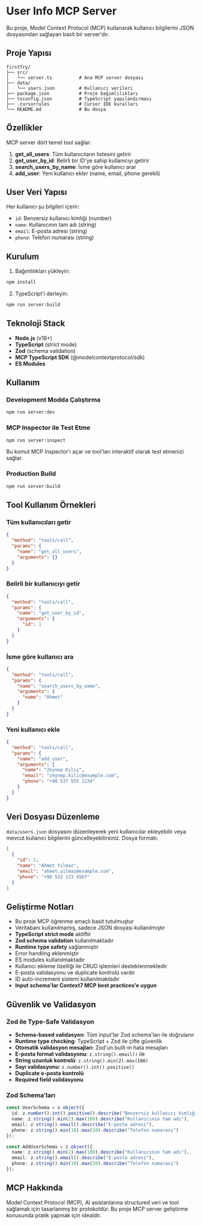 # User Info MCP Server

Bu proje, Model Context Protocol (MCP) kullanarak kullanıcı bilgilerini JSON dosyasından sağlayan basit bir server'dır.

## Proje Yapısı

```
firstTry/
├── src/
│   └── server.ts          # Ana MCP server dosyası
├── data/
│   └── users.json         # Kullanıcı verileri
├── package.json           # Proje bağımlılıkları
├── tsconfig.json          # TypeScript yapılandırması
├── .cursorrules           # Cursor IDE kuralları
└── README.md              # Bu dosya
```

## Özellikler

MCP server dört temel tool sağlar:

1. **get_all_users**: Tüm kullanıcıların listesini getirir
2. **get_user_by_id**: Belirli bir ID'ye sahip kullanıcıyı getirir
3. **search_users_by_name**: İsme göre kullanıcı arar
4. **add_user**: Yeni kullanıcı ekler (name, email, phone gerekli)

## User Veri Yapısı

Her kullanıcı şu bilgileri içerir:
- `id`: Benzersiz kullanıcı kimliği (number)
- `name`: Kullanıcının tam adı (string)
- `email`: E-posta adresi (string)
- `phone`: Telefon numarası (string)

## Kurulum

1. Bağımlılıkları yükleyin:
```bash
npm install
```

2. TypeScript'i derleyin:
```bash
npm run server:build
```

## Teknoloji Stack

- **Node.js** (v18+)
- **TypeScript** (strict mode)
- **Zod** (schema validation)
- **MCP TypeScript SDK** (@modelcontextprotocol/sdk)
- **ES Modules**

## Kullanım

### Development Modda Çalıştırma
```bash
npm run server:dev
```

### MCP Inspector ile Test Etme
```bash
npm run server:inspect
```

Bu komut MCP Inspector'ı açar ve tool'ları interaktif olarak test etmenizi sağlar.

### Production Build
```bash
npm run server:build
```

## Tool Kullanım Örnekleri

### Tüm kullanıcıları getir
```json
{
  "method": "tools/call",
  "params": {
    "name": "get_all_users",
    "arguments": {}
  }
}
```

### Belirli bir kullanıcıyı getir
```json
{
  "method": "tools/call",
  "params": {
    "name": "get_user_by_id",
    "arguments": {
      "id": 1
    }
  }
}
```

### İsme göre kullanıcı ara
```json
{
  "method": "tools/call",
  "params": {
    "name": "search_users_by_name",
    "arguments": {
      "name": "Ahmet"
    }
  }
}
```

### Yeni kullanıcı ekle
```json
{
  "method": "tools/call",
  "params": {
    "name": "add_user",
    "arguments": {
      "name": "Zeynep Kılıç",
      "email": "zeynep.kilic@example.com",
      "phone": "+90 537 555 1234"
    }
  }
}
```

## Veri Dosyası Düzenleme

`data/users.json` dosyasını düzenleyerek yeni kullanıcılar ekleyebilir veya mevcut kullanıcı bilgilerini güncelleyebilirsiniz. Dosya formatı:

```json
[
  {
    "id": 1,
    "name": "Ahmet Yılmaz",
    "email": "ahmet.yilmaz@example.com",
    "phone": "+90 532 123 4567"
  }
]
```

## Geliştirme Notları

- Bu proje MCP öğrenme amaçlı basit tutulmuştur
- Veritabanı kullanılmamış, sadece JSON dosyası kullanılmıştır
- **TypeScript strict mode** aktiftir
- **Zod schema validation** kullanılmaktadır
- **Runtime type safety** sağlanmıştır
- Error handling eklenmiştir
- ES modules kullanılmaktadır
- Kullanıcı ekleme özelliği ile CRUD işlemleri desteklenmektedir
- E-posta validasyonu ve duplicate kontrolü vardır
- ID auto-increment sistemi kullanılmaktadır
- **Input schema'lar Context7 MCP best practices'e uygun**

## Güvenlik ve Validasyon

### Zod ile Type-Safe Validasyon
- **Schema-based validasyon**: Tüm input'lar Zod schema'ları ile doğrulanır
- **Runtime type checking**: TypeScript + Zod ile çifte güvenlik
- **Otomatik validasyon mesajları**: Zod'un built-in hata mesajları
- **E-posta format validasyonu**: `z.string().email()` ile
- **String uzunluk kontrolü**: `z.string().min(2).max(100)`
- **Sayı validasyonu**: `z.number().int().positive()`
- **Duplicate e-posta kontrolü**
- **Required field validasyonu**

### Zod Schema'ları
```typescript
const UserSchema = z.object({
  id: z.number().int().positive().describe("Benzersiz kullanıcı kimliği"),
  name: z.string().min(2).max(100).describe("Kullanıcının tam adı"),
  email: z.string().email().describe("E-posta adresi"),
  phone: z.string().min(10).max(20).describe("Telefon numarası")
});

const AddUserSchema = z.object({
  name: z.string().min(2).max(100).describe("Kullanıcının tam adı"),
  email: z.string().email().describe("E-posta adresi"),
  phone: z.string().min(10).max(20).describe("Telefon numarası")
});
```

## MCP Hakkında

Model Context Protocol (MCP), AI asistanlarına structured veri ve tool sağlamak için tasarlanmış bir protokoldür. Bu proje MCP server geliştirme konusunda pratik yapmak için idealdir.